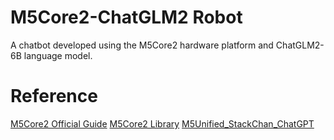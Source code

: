 
# M5Core2-ChatGLM2 Robot
A chatbot developed using the M5Core2 hardware platform and ChatGLM2-6B language model.

# Reference
[M5Core2 Official Guide](https://docs.m5stack.com/zh_CN/core/core2)
[M5Core2 Library](https://github.com/m5stack/M5Core2/tree/master)
[M5Unified_StackChan_ChatGPT](https://github.com/robo8080/M5Unified_StackChan_ChatGPT)
